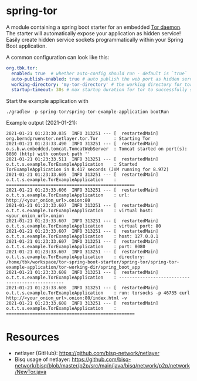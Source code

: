 spring-tor
===

A module containing a spring boot starter for an embedded [Tor daemon](https://www.torproject.org/).
The starter will automatically expose your application as hidden service!
Easily create hidden service sockets programmatically within your Spring Boot application.

A common configuration can look like this:
```yaml
org.tbk.tor:
  enabled: true  # whether auto-config should run - default is `true`
  auto-publish-enabled: true # auto publish the web port as hidden service - default is `true`
  working-directory: 'my-tor-directory' # the working directory for tor - default is `tor-working-dir`
  startup-timeout: 30s # max startup duration for tor to successfully start - default is `60s`
```

Start the example application with
```shell
./gradlew -p spring-tor/spring-tor-example-application bootRun
```
Example output (2021-01-21):
```
2021-01-21 01:23:30.035  INFO 313251 --- [  restartedMain] org.berndpruenster.netlayer.tor.Tor      : Starting Tor
2021-01-21 01:23:33.490  INFO 313251 --- [  restartedMain] o.s.b.w.embedded.tomcat.TomcatWebServer  : Tomcat started on port(s): 8080 (http) with context path ''
2021-01-21 01:23:33.511  INFO 313251 --- [  restartedMain] o.t.t.s.example.TorExampleApplication    : Started TorExampleApplication in 8.417 seconds (JVM running for 8.972)
2021-01-21 01:23:33.605  INFO 313251 --- [  restartedMain] o.t.t.s.example.TorExampleApplication    : =================================================
2021-01-21 01:23:33.606  INFO 313251 --- [  restartedMain] o.t.t.s.example.TorExampleApplication    : url: http://<your_onion_url>.onion:80
2021-01-21 01:23:33.607  INFO 313251 --- [  restartedMain] o.t.t.s.example.TorExampleApplication    : virtual host: <your_onion_url>.onion
2021-01-21 01:23:33.607  INFO 313251 --- [  restartedMain] o.t.t.s.example.TorExampleApplication    : virtual port: 80
2021-01-21 01:23:33.607  INFO 313251 --- [  restartedMain] o.t.t.s.example.TorExampleApplication    : host: 127.0.0.1
2021-01-21 01:23:33.607  INFO 313251 --- [  restartedMain] o.t.t.s.example.TorExampleApplication    : port: 8080
2021-01-21 01:23:33.607  INFO 313251 --- [  restartedMain] o.t.t.s.example.TorExampleApplication    : directory: /home/tbk/workspace/tor-spring-boot-starter/spring-tor/spring-tor-example-application/tor-working-dir/spring_boot_app
2021-01-21 01:23:33.608  INFO 313251 --- [  restartedMain] o.t.t.s.example.TorExampleApplication    : -------------------------------------------------
2021-01-21 01:23:33.608  INFO 313251 --- [  restartedMain] o.t.t.s.example.TorExampleApplication    : run: torsocks -p 46735 curl http://<your_onion_url>.onion:80/index.html -v
2021-01-21 01:23:33.608  INFO 313251 --- [  restartedMain] o.t.t.s.example.TorExampleApplication    : =================================================
```


# Resources
- netlayer (GitHub): https://github.com/bisq-network/netlayer
- Bisq usage of netlayer: https://github.com/bisq-network/bisq/blob/master/p2p/src/main/java/bisq/network/p2p/network/NewTor.java
